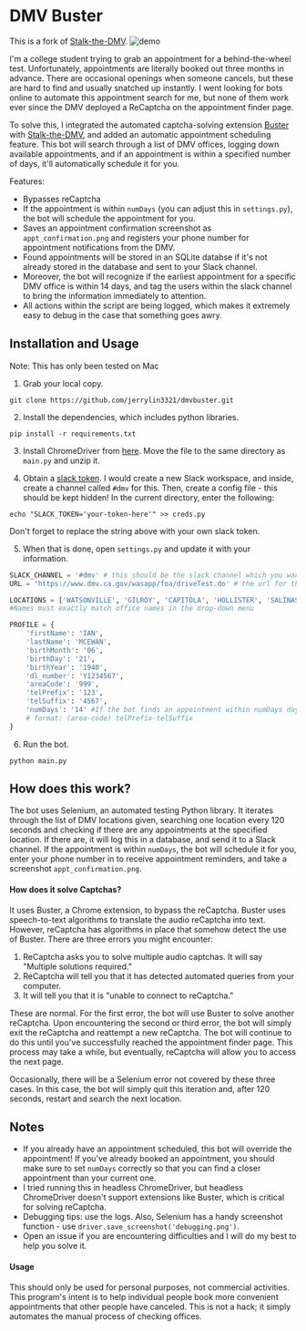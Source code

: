 # DMV Buster

This is a fork of [Stalk-the-DMV](https://github.com/thisisandreeeee/stalk-the-DMV). 
![demo](https://raw.githubusercontent.com/thisisandreeeee/stalk-the-DMV/master/demo.gif)

I'm a college student trying to grab an appointment for a behind-the-wheel test. Unfortunately, appointments are literally booked out three months in advance. There are occasional openings when someone cancels, but these are hard to find and usually snatched up instantly. I went looking for bots online to automate this appointment search for me, but none of them work ever since the DMV deployed a ReCaptcha on the appointment finder page. 

To solve this, I integrated the automated captcha-solving extension [Buster](https://github.com/dessant/buster) with [Stalk-the-DMV](https://github.com/thisisandreeeee/stalk-the-DMV), and added an automatic appointment scheduling feature. This bot will search through a list of DMV offices, logging down available appointments, and if an appointment is within a specified number of days, it'll automatically schedule it for you.

Features:
* Bypasses reCaptcha
* If the appointment is within `numDays` (you can adjust this in `settings.py`), the bot will schedule the appointment for you.
* Saves an appointment confirmation screenshot as `appt_confirmation.png` and registers your phone number for appointment notifications from the DMV.
* Found appointments will be stored in an SQLite databse if it's not already stored in the database and sent to your Slack channel. 
* Moreover, the bot will recognize if the earliest appointment for a specific DMV office is within 14 days, and tag the users within the slack channel to bring the information immediately to attention. 
* All actions within the script are being logged, which makes it extremely easy to debug in the case that something goes awry.


## Installation and Usage
Note: This has only been tested on Mac

1. Grab your local copy.
```
git clone https://github.com/jerrylin3321/dmvbuster.git
```
2. Install the dependencies, which includes python libraries.
```
pip install -r requirements.txt
```
3. Install ChromeDriver from [here](http://chromedriver.storage.googleapis.com/2.23/chromedriver_mac64.zip). Move the file to the same directory as `main.py` and unzip it. 

4. Obtain a [slack token](https://api.slack.com/docs/oauth-test-tokens). I would create a new Slack workspace, and inside, create a channel called `#dmv` for this. Then, create a config file - this should be kept hidden! In the current directory, enter the following:
```
echo "SLACK_TOKEN='your-token-here'" >> creds.py
```
Don't forget to replace the string above with your own slack token. 

5. When that is done, open `settings.py` and update it with your information.
```python
SLACK_CHANNEL = '#dmv' # this should be the slack channel which you want to send messages to
URL = 'https://www.dmv.ca.gov/wasapp/foa/driveTest.do' # the url for the DMV web form

LOCATIONS = ['WATSONVILLE', 'GILROY', 'CAPITOLA', 'HOLLISTER', 'SALINAS', 'SEASIDE', "LOS BANOS", 'MODESTO']
#Names must exactly match office names in the drop-down menu

PROFILE = {
    'firstName': 'IAN',
    'lastName': 'MCEWAN',
    'birthMonth': '06',
    'birthDay': '21',
    'birthYear': '1948',
    'dl_number': 'Y1234567',
    'areaCode': '999',
    'telPrefix': '123',
    'telSuffix': '4567',
    'numDays': '14' #If the bot finds an appointment within numDays days, it will schedule the appointment; otherwise, it'll just record it and send to Slack
    # format: (area-code) telPrefix-telSuffix
}

```
6. Run the bot.
```
python main.py
```

## How does this work?
The bot uses Selenium, an automated testing Python library. It iterates through the list of DMV locations given, searching one location every 120 seconds and checking if there are any appointments at the specified location. If there are, it will log this in a database, and send it to a Slack channel. If the appointment is within `numDays`, the bot will schedule it for you, enter your phone number in to receive appointment reminders, and take a screenshot `appt_confirmation.png`. 

#### How does it solve Captchas?
It uses Buster, a Chrome extension, to bypass the reCaptcha. Buster uses speech-to-text algorithms to translate the audio reCaptcha into text. However, reCaptcha has algorithms in place that somehow detect the use of Buster. There are three errors you might encounter:

1. ReCaptcha asks you to solve multiple audio captchas. It will say "Multiple solutions required."
2. ReCaptcha will tell you that it has detected automated queries from your computer. 
3. It will tell you that it is "unable to connect to reCaptcha." 

These are normal. For the first error, the bot will use Buster to solve another reCaptcha. Upon encountering the second or third error, the bot will simply exit the reCaptcha and reattempt a new reCaptcha. The bot will continue to do this until you've successfully reached the appointment finder page. This process may take a while, but eventually, reCaptcha will allow you to access the next page. 

Occasionally, there will be a Selenium error not covered by these three cases. In this case, the bot will simply quit this iteration and, after 120 seconds, restart and search the next location.

## Notes
* If you already have an appointment scheduled, this bot will override the appointment! If you've already booked an appointment, you should make sure to set `numDays` correctly so that you can find a closer appointment than your current one. 
* I tried running this in headless ChromeDriver, but headless ChromeDriver doesn't support extensions like Buster, which is critical for solving reCaptcha. 
* Debugging tips: use the logs. Also, Selenium has a handy screenshot function - use `driver.save_screenshot('debugging.png')`. 
* Open an issue if you are encountering difficulties and I will do my best to help you solve it.

#### Usage
This should only be used for personal purposes, not commercial activities. This program's intent is to help individual people book more convenient appointments that other people have canceled. This is not a hack; it simply automates the manual process of checking offices.
